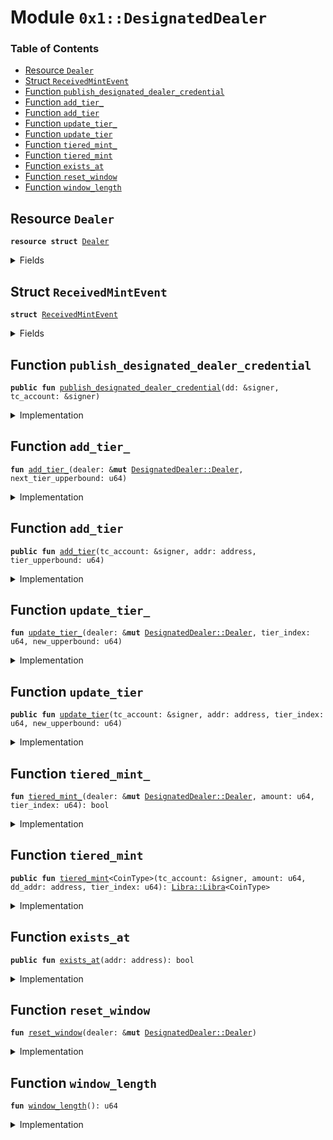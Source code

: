 
<a name="0x1_DesignatedDealer"></a>

# Module `0x1::DesignatedDealer`

### Table of Contents

-  [Resource `Dealer`](#0x1_DesignatedDealer_Dealer)
-  [Struct `ReceivedMintEvent`](#0x1_DesignatedDealer_ReceivedMintEvent)
-  [Function `publish_designated_dealer_credential`](#0x1_DesignatedDealer_publish_designated_dealer_credential)
-  [Function `add_tier_`](#0x1_DesignatedDealer_add_tier_)
-  [Function `add_tier`](#0x1_DesignatedDealer_add_tier)
-  [Function `update_tier_`](#0x1_DesignatedDealer_update_tier_)
-  [Function `update_tier`](#0x1_DesignatedDealer_update_tier)
-  [Function `tiered_mint_`](#0x1_DesignatedDealer_tiered_mint_)
-  [Function `tiered_mint`](#0x1_DesignatedDealer_tiered_mint)
-  [Function `exists_at`](#0x1_DesignatedDealer_exists_at)
-  [Function `reset_window`](#0x1_DesignatedDealer_reset_window)
-  [Function `window_length`](#0x1_DesignatedDealer_window_length)



<a name="0x1_DesignatedDealer_Dealer"></a>

## Resource `Dealer`



<pre><code><b>resource</b> <b>struct</b> <a href="#0x1_DesignatedDealer_Dealer">Dealer</a>
</code></pre>



<details>
<summary>Fields</summary>


<dl>
<dt>

<code>window_start: u64</code>
</dt>
<dd>
 Time window start in microseconds
</dd>
<dt>

<code>window_inflow: u64</code>
</dt>
<dd>
 The minted inflow during this time window
</dd>
<dt>

<code>tiers: vector&lt;u64&gt;</code>
</dt>
<dd>
 0-indexed array of tier upperbounds
</dd>
<dt>

<code>mint_event_handle: <a href="Event.md#0x1_Event_EventHandle">Event::EventHandle</a>&lt;<a href="#0x1_DesignatedDealer_ReceivedMintEvent">DesignatedDealer::ReceivedMintEvent</a>&gt;</code>
</dt>
<dd>
 Handle for mint events
</dd>
</dl>


</details>

<a name="0x1_DesignatedDealer_ReceivedMintEvent"></a>

## Struct `ReceivedMintEvent`



<pre><code><b>struct</b> <a href="#0x1_DesignatedDealer_ReceivedMintEvent">ReceivedMintEvent</a>
</code></pre>



<details>
<summary>Fields</summary>


<dl>
<dt>

<code>destination_address: address</code>
</dt>
<dd>

</dd>
<dt>

<code>amount: u64</code>
</dt>
<dd>

</dd>
</dl>


</details>

<a name="0x1_DesignatedDealer_publish_designated_dealer_credential"></a>

## Function `publish_designated_dealer_credential`



<pre><code><b>public</b> <b>fun</b> <a href="#0x1_DesignatedDealer_publish_designated_dealer_credential">publish_designated_dealer_credential</a>(dd: &signer, tc_account: &signer)
</code></pre>



<details>
<summary>Implementation</summary>


<pre><code><b>public</b> <b>fun</b> <a href="#0x1_DesignatedDealer_publish_designated_dealer_credential">publish_designated_dealer_credential</a>(
    dd: &signer,
    tc_account: &signer,
) {
    // TODO: <b>abort</b> code
    <b>assert</b>(has_treasury_compliance_role(tc_account), 919397);
    move_to(
        dd,
        <a href="#0x1_DesignatedDealer_Dealer">Dealer</a> {
            window_start: <a href="LibraTimestamp.md#0x1_LibraTimestamp_now_microseconds">LibraTimestamp::now_microseconds</a>(),
            window_inflow: 0,
            tiers: <a href="Vector.md#0x1_Vector_empty">Vector::empty</a>(),
            mint_event_handle: <a href="Event.md#0x1_Event_new_event_handle">Event::new_event_handle</a>&lt;<a href="#0x1_DesignatedDealer_ReceivedMintEvent">ReceivedMintEvent</a>&gt;(dd),
        }
    )
}
</code></pre>



</details>

<a name="0x1_DesignatedDealer_add_tier_"></a>

## Function `add_tier_`



<pre><code><b>fun</b> <a href="#0x1_DesignatedDealer_add_tier_">add_tier_</a>(dealer: &<b>mut</b> <a href="#0x1_DesignatedDealer_Dealer">DesignatedDealer::Dealer</a>, next_tier_upperbound: u64)
</code></pre>



<details>
<summary>Implementation</summary>


<pre><code><b>fun</b> <a href="#0x1_DesignatedDealer_add_tier_">add_tier_</a>(dealer: &<b>mut</b> <a href="#0x1_DesignatedDealer_Dealer">Dealer</a>, next_tier_upperbound: u64) {
    <b>let</b> tiers = &<b>mut</b> dealer.tiers;
    <b>let</b> number_of_tiers: u64 = <a href="Vector.md#0x1_Vector_length">Vector::length</a>(tiers);
    // INVALID_TIER_ADDITION
    <b>assert</b>(number_of_tiers &lt;= 4, 31);
    <b>if</b> (number_of_tiers &gt; 1) {
        <b>let</b> prev_tier = *<a href="Vector.md#0x1_Vector_borrow">Vector::borrow</a>(tiers, number_of_tiers - 1);
        // INVALID_TIER_START
        <b>assert</b>(prev_tier &lt; next_tier_upperbound, 4);
    };
    <a href="Vector.md#0x1_Vector_push_back">Vector::push_back</a>(tiers, next_tier_upperbound);
}
</code></pre>



</details>

<a name="0x1_DesignatedDealer_add_tier"></a>

## Function `add_tier`



<pre><code><b>public</b> <b>fun</b> <a href="#0x1_DesignatedDealer_add_tier">add_tier</a>(tc_account: &signer, addr: address, tier_upperbound: u64)
</code></pre>



<details>
<summary>Implementation</summary>


<pre><code><b>public</b> <b>fun</b> <a href="#0x1_DesignatedDealer_add_tier">add_tier</a>(
    tc_account: &signer,
    addr: address,
    tier_upperbound: u64
) <b>acquires</b> <a href="#0x1_DesignatedDealer_Dealer">Dealer</a> {
    // TODO: <b>abort</b> code
    <b>assert</b>(has_treasury_compliance_role(tc_account), 919398);
    <b>let</b> dealer = borrow_global_mut&lt;<a href="#0x1_DesignatedDealer_Dealer">Dealer</a>&gt;(addr);
    <a href="#0x1_DesignatedDealer_add_tier_">add_tier_</a>(dealer, tier_upperbound)
}
</code></pre>



</details>

<a name="0x1_DesignatedDealer_update_tier_"></a>

## Function `update_tier_`



<pre><code><b>fun</b> <a href="#0x1_DesignatedDealer_update_tier_">update_tier_</a>(dealer: &<b>mut</b> <a href="#0x1_DesignatedDealer_Dealer">DesignatedDealer::Dealer</a>, tier_index: u64, new_upperbound: u64)
</code></pre>



<details>
<summary>Implementation</summary>


<pre><code><b>fun</b> <a href="#0x1_DesignatedDealer_update_tier_">update_tier_</a>(dealer: &<b>mut</b> <a href="#0x1_DesignatedDealer_Dealer">Dealer</a>, tier_index: u64, new_upperbound: u64) {
    <b>let</b> tiers = &<b>mut</b> dealer.tiers;
    <b>let</b> number_of_tiers = <a href="Vector.md#0x1_Vector_length">Vector::length</a>(tiers);
    // INVALID_TIER_INDEX
    <b>assert</b>(tier_index &lt;= 3, 3); // max 4 tiers allowed
    <b>assert</b>(tier_index &lt; number_of_tiers, 3);
    // Make sure that this new start for the tier is consistent
    // with the tier above it.
    <b>let</b> next_tier = tier_index + 1;
    <b>if</b> (next_tier &lt; number_of_tiers) {
        // INVALID_TIER_START
        <b>assert</b>(new_upperbound &lt; *<a href="Vector.md#0x1_Vector_borrow">Vector::borrow</a>(tiers, next_tier), 4);
    };
    <b>let</b> tier_mut = <a href="Vector.md#0x1_Vector_borrow_mut">Vector::borrow_mut</a>(tiers, tier_index);
    *tier_mut = new_upperbound;
}
</code></pre>



</details>

<a name="0x1_DesignatedDealer_update_tier"></a>

## Function `update_tier`



<pre><code><b>public</b> <b>fun</b> <a href="#0x1_DesignatedDealer_update_tier">update_tier</a>(tc_account: &signer, addr: address, tier_index: u64, new_upperbound: u64)
</code></pre>



<details>
<summary>Implementation</summary>


<pre><code><b>public</b> <b>fun</b> <a href="#0x1_DesignatedDealer_update_tier">update_tier</a>(
    tc_account: &signer,
    addr: address,
    tier_index: u64,
    new_upperbound: u64
) <b>acquires</b> <a href="#0x1_DesignatedDealer_Dealer">Dealer</a> {
    // TODO: <b>abort</b> code
    <b>assert</b>(has_treasury_compliance_role(tc_account), 919399);
    <b>let</b> dealer = borrow_global_mut&lt;<a href="#0x1_DesignatedDealer_Dealer">Dealer</a>&gt;(addr);
    <a href="#0x1_DesignatedDealer_update_tier_">update_tier_</a>(dealer, tier_index, new_upperbound)
}
</code></pre>



</details>

<a name="0x1_DesignatedDealer_tiered_mint_"></a>

## Function `tiered_mint_`



<pre><code><b>fun</b> <a href="#0x1_DesignatedDealer_tiered_mint_">tiered_mint_</a>(dealer: &<b>mut</b> <a href="#0x1_DesignatedDealer_Dealer">DesignatedDealer::Dealer</a>, amount: u64, tier_index: u64): bool
</code></pre>



<details>
<summary>Implementation</summary>


<pre><code><b>fun</b> <a href="#0x1_DesignatedDealer_tiered_mint_">tiered_mint_</a>(dealer: &<b>mut</b> <a href="#0x1_DesignatedDealer_Dealer">Dealer</a>, amount: u64, tier_index: u64): bool {
    // INVALID TIER_INDEX (<b>if</b> tier is 4, can mint unlimited)
    <b>assert</b>(tier_index &lt;= 4, 66);
    <a href="#0x1_DesignatedDealer_reset_window">reset_window</a>(dealer);
    <b>let</b> cur_inflow = *&dealer.window_inflow;
    <b>let</b> tiers = &<b>mut</b> dealer.tiers;
    // If the tier_index is one past the bounded tiers, minting is unbounded
    <b>let</b> number_of_tiers = <a href="Vector.md#0x1_Vector_length">Vector::length</a>(tiers);
    <b>let</b> tier_check = &<b>mut</b> <b>false</b>;
    <b>if</b> (tier_index == number_of_tiers) {
        *tier_check = <b>true</b>;
    } <b>else</b> {
        <b>let</b> tier_upperbound: u64 = *<a href="Vector.md#0x1_Vector_borrow">Vector::borrow</a>(tiers, tier_index);
        *tier_check = (cur_inflow + amount &lt;= tier_upperbound);
    };
    <b>if</b> (*tier_check) {
        dealer.window_inflow = cur_inflow + amount;
    };
    *tier_check
}
</code></pre>



</details>

<a name="0x1_DesignatedDealer_tiered_mint"></a>

## Function `tiered_mint`



<pre><code><b>public</b> <b>fun</b> <a href="#0x1_DesignatedDealer_tiered_mint">tiered_mint</a>&lt;CoinType&gt;(tc_account: &signer, amount: u64, dd_addr: address, tier_index: u64): <a href="Libra.md#0x1_Libra_Libra">Libra::Libra</a>&lt;CoinType&gt;
</code></pre>



<details>
<summary>Implementation</summary>


<pre><code><b>public</b> <b>fun</b> <a href="#0x1_DesignatedDealer_tiered_mint">tiered_mint</a>&lt;CoinType&gt;(
    tc_account: &signer,
    amount: u64,
    dd_addr: address,
    tier_index: u64,
): <a href="Libra.md#0x1_Libra">Libra</a>&lt;CoinType&gt; <b>acquires</b> <a href="#0x1_DesignatedDealer_Dealer">Dealer</a> {

    // TODO: <b>abort</b> code
    <b>assert</b>(has_treasury_compliance_role(tc_account), 919400);
    // INVALID_MINT_AMOUNT
    <b>assert</b>(amount &gt; 0, 6);

    // NOT_A_DD
    <b>assert</b>(<a href="#0x1_DesignatedDealer_exists_at">exists_at</a>(dd_addr), 1);
    <b>let</b> tier_check = <a href="#0x1_DesignatedDealer_tiered_mint_">tiered_mint_</a>(borrow_global_mut&lt;<a href="#0x1_DesignatedDealer_Dealer">Dealer</a>&gt;(dd_addr), amount, tier_index);
    // INVALID_AMOUNT_FOR_TIER
    <b>assert</b>(tier_check, 5);
    // Send <a href="#0x1_DesignatedDealer_ReceivedMintEvent">ReceivedMintEvent</a>
    <a href="Event.md#0x1_Event_emit_event">Event::emit_event</a>&lt;<a href="#0x1_DesignatedDealer_ReceivedMintEvent">ReceivedMintEvent</a>&gt;(
        &<b>mut</b> borrow_global_mut&lt;<a href="#0x1_DesignatedDealer_Dealer">Dealer</a>&gt;(dd_addr).mint_event_handle,
        <a href="#0x1_DesignatedDealer_ReceivedMintEvent">ReceivedMintEvent</a> {
            destination_address: dd_addr,
            amount: amount,
        },
    );
    <a href="Libra.md#0x1_Libra_mint">Libra::mint</a>&lt;CoinType&gt;(tc_account, amount)
}
</code></pre>



</details>

<a name="0x1_DesignatedDealer_exists_at"></a>

## Function `exists_at`



<pre><code><b>public</b> <b>fun</b> <a href="#0x1_DesignatedDealer_exists_at">exists_at</a>(addr: address): bool
</code></pre>



<details>
<summary>Implementation</summary>


<pre><code><b>public</b> <b>fun</b> <a href="#0x1_DesignatedDealer_exists_at">exists_at</a>(addr: address): bool {
    exists&lt;<a href="#0x1_DesignatedDealer_Dealer">Dealer</a>&gt;(addr)
}
</code></pre>



</details>

<a name="0x1_DesignatedDealer_reset_window"></a>

## Function `reset_window`



<pre><code><b>fun</b> <a href="#0x1_DesignatedDealer_reset_window">reset_window</a>(dealer: &<b>mut</b> <a href="#0x1_DesignatedDealer_Dealer">DesignatedDealer::Dealer</a>)
</code></pre>



<details>
<summary>Implementation</summary>


<pre><code><b>fun</b> <a href="#0x1_DesignatedDealer_reset_window">reset_window</a>(dealer: &<b>mut</b> <a href="#0x1_DesignatedDealer_Dealer">Dealer</a>) {
    <b>let</b> current_time = <a href="LibraTimestamp.md#0x1_LibraTimestamp_now_microseconds">LibraTimestamp::now_microseconds</a>();
    <b>if</b> (current_time &gt; dealer.window_start + <a href="#0x1_DesignatedDealer_window_length">window_length</a>()) {
        dealer.window_start = current_time;
        dealer.window_inflow = 0;
    }
}
</code></pre>



</details>

<a name="0x1_DesignatedDealer_window_length"></a>

## Function `window_length`



<pre><code><b>fun</b> <a href="#0x1_DesignatedDealer_window_length">window_length</a>(): u64
</code></pre>



<details>
<summary>Implementation</summary>


<pre><code><b>fun</b> <a href="#0x1_DesignatedDealer_window_length">window_length</a>(): u64 {
    // number of microseconds in a day
    86400000000
}
</code></pre>



</details>
